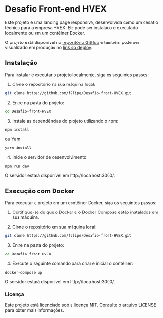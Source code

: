 <h1>Desafio Front-end HVEX</h1>

Este projeto é uma landing page responsiva, desenvolvida como um desafio técnico para a empresa HVEX. Ele pode ser instalado e executado localmente ou em um contêiner Docker.

O projeto está disponível no [repositório GitHub](https://github.com/f7lipe/Desafio-front-HVEX) e também pode ser visualizado em produção no [link do deploy](https://desafio-front-hvex.vercel.app/).

<h2>Instalação</h2>
<p>
Para instalar e executar o projeto localmente, siga os seguintes passos:


1. Clone o repositório na sua máquina local:

```bash
git clone https://github.com/f7lipe/Desafio-front-HVEX.git
```

2. Entre na pasta do projeto:
```bash
cd Desafio-front-HVEX
```

3. Instale as dependências do projeto utilizando o npm:
```bash
npm install
```

ou Yarn 
```bash
yarn install
```

4. Inicie o servidor de desenvolvimento 
```bash
npm run dev
```

O servidor estará disponível em http://localhost:3000/.
</p>

<h2> Execução com Docker </h2>
<p>
Para executar o projeto em um contêiner Docker, siga os seguintes passos:

1. Certifique-se de que o Docker e o Docker Compose estão instalados em sua máquina.

2. Clone o repositório em sua máquina local:
```bash
git clone https://github.com/f7lipe/Desafio-front-HVEX.git
```

3. Entre na pasta do projeto:
```bash
cd Desafio-front-HVEX
```

4. Execute o seguinte comando para criar e iniciar o contêiner:
```bash
docker-compose up
```
O servidor estará disponível em http://localhost:3000/.
</p>

<h3> Licença </h3>
<p>
Este projeto está licenciado sob a licença MIT. Consulte o arquivo LICENSE para obter mais informações.
</p>